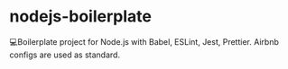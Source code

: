 # nodejs-boilerplate
💻Boilerplate project for Node.js with Babel, ESLint, Jest, Prettier. Airbnb configs are used as standard. 
